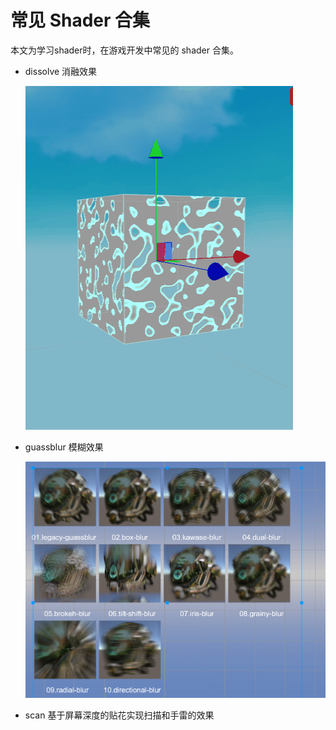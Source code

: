 # 常见 Shader 合集

本文为学习shader时，在游戏开发中常见的 shader 合集。

- dissolve 消融效果

  ![](assets/dissolve/snapshot/dissolve.gif)

- guassblur 模糊效果
  
  ![](assets/guassblur/snapshot/overview.png)

- scan 基于屏幕深度的贴花实现扫描和手雷的效果